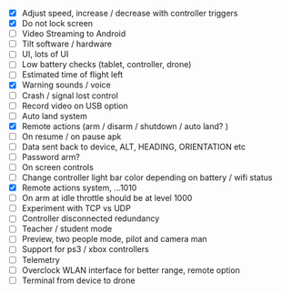 - [x] Adjust speed, increase / decrease with controller triggers
- [x] Do not lock screen
- [ ] Video Streaming to Android
- [ ] Tilt software / hardware
- [ ] UI, lots of UI
- [ ] Low battery checks (tablet, controller, drone)
- [ ] Estimated time of flight left
- [x] Warning sounds / voice
- [ ] Crash / signal lost control
- [ ] Record video on USB option
- [ ] Auto land system
- [x] Remote actions (arm / disarm / shutdown / auto land? )
- [ ] On resume / on pause apk
- [ ] Data sent back to device, ALT, HEADING, ORIENTATION etc
- [ ] Password arm?
- [ ] On screen controls
- [ ] Change controller light bar color depending on battery / wifi status
- [x] Remote actions system, ...1010
- [ ] On arm at idle throttle should be at level 1000
- [ ] Experiment with TCP vs UDP
- [ ] Controller disconnected redundancy
- [ ] Teacher / student mode
- [ ] Preview, two people mode, pilot and camera man
- [ ] Support for ps3 / xbox controllers
- [ ] Telemetry
- [ ] Overclock WLAN interface for better range, remote option
- [ ] Terminal from device to drone